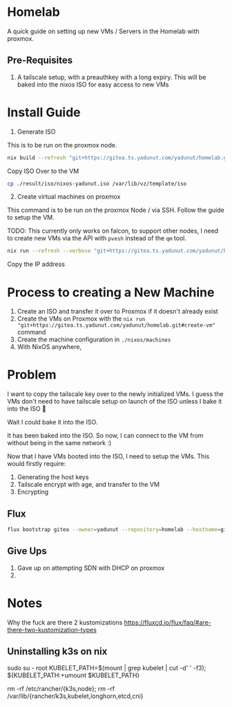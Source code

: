 # Homelab
A quick guide on setting up new VMs / Servers in the Homelab with proxmox.
## Pre-Requisites
1. A tailscale setup, with a preauthkey with a long expiry. This will be baked into the nixos ISO for easy access to new VMs
# Install Guide

1. Generate ISO

This is to be run on the proxmox node. 

```bash
nix build --refresh "git+https://gitea.ts.yadunut.com/yadunut/homelab.git#generate-iso"
```
Copy ISO Over to the VM
```bash
cp ./result/iso/nixos-yadunut.iso /var/lib/vz/template/iso
```

2. Create virtual machines on proxmox

This command is to be run on the proxmox Node / via SSH. Follow the guide to setup the VM.

TODO: This currently only works on falcon, to support other nodes, I need to create new VMs via the API with `pvesh` instead of the `qm` tool. 
```bash
nix run --refresh --verbose "git+https://gitea.ts.yadunut.com/yadunut/homelab.git?ref=main#create-vm"
```
Copy the IP address 


# Process to creating a New Machine
1. Create an ISO and transfer it over to Proxmox if it doesn't already exist
2. Create the VMs on Proxmox with the `nix run "git+https://gitea.ts.yadunut.com/yadunut/homelab.git#create-vm"` command
3. Create the machine configuration in `./nixos/machines`
4. With NixOS anywhere, 

# Problem
I want to copy the tailscale key over to the newly initialized VMs. I guess the VMs don't need to have tailscale setup on launch of the ISO unless I bake it into the ISO :thinking:

Wait I could bake it into the ISO. 

It has been baked into the ISO. So now, I can connect to the VM from without being in the same network :)

Now that I have VMs booted into the ISO, I need to setup the VMs. This would firstly require:
1. Generating the host keys
2. Tailscale encrypt with age, and transfer to the VM
3. Encrypting

## Flux
```bash
flux bootstrap gitea --owner=yadunut --repository=homelab --hostname=gitea.ts.yadunut.com --path flux
```

## Give Ups
1. Gave up on attempting SDN with DHCP on proxmox
2. 

# Notes

Why the fuck are there 2 kustomizations
https://fluxcd.io/flux/faq/#are-there-two-kustomization-types

## Uninstalling k3s on nix
sudo su - root
KUBELET_PATH=$(mount | grep kubelet | cut -d' ' -f3);
${KUBELET_PATH:+umount $KUBELET_PATH}

rm -rf /etc/rancher/{k3s,node};
rm -rf /var/lib/{rancher/k3s,kubelet,longhorn,etcd,cni}
